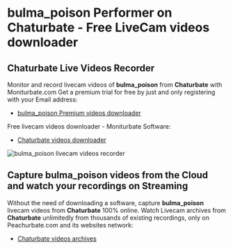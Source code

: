 # bulma_poison Performer on Chaturbate - Free LiveCam videos downloader

## Chaturbate Live Videos Recorder

Monitor and record livecam videos of **bulma_poison** from **Chaturbate** with Moniturbate.com
Get a premium trial for free by just and only registering with your Email address:
* [bulma_poison Premium videos downloader](https://moniturbate.com/request-demo-licence-key.html)

Free livecam videos downloader - Moniturbate Software:
* [Chaturbate videos downloader](https://moniturbate.com/moniturbate-download-software.html)

![bulma_poison livecam videos recorder](https://peachurnet.com/templates/moniturbate-software.png)


## Capture bulma_poison videos from the Cloud and watch your recordings on Streaming

Without the need of downloading a software, capture **bulma_poison** livecam videos from **Chaturbate** 100% online.
Watch Livecam archives from **Chaturbate** unlimitedly from thousands of existing recordings, only on Peachurbate.com and its websites network:
* [Chaturbate videos archives](https://peachurnet.com/)